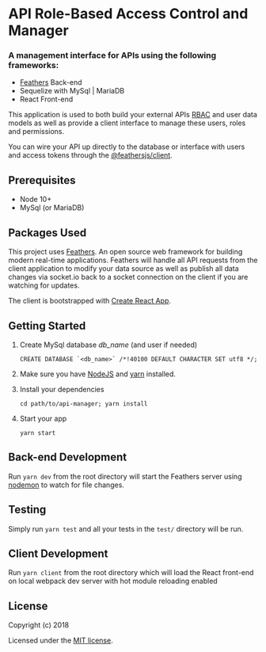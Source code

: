 # API Role-Based Access Control and Manager

### A management interface for APIs using the following frameworks:
- [Feathers](http://feathersjs.com) Back-end
- Sequelize with MySql | MariaDB
- React Front-end

This application is used to both build your external APIs [RBAC](https://en.wikipedia.org/wiki/Role-based_access_control) and user data models as well as provide a client interface to manage these users, roles and permissions.

You can wire your API up directly to the database or interface with users and access tokens through the [@feathersjs/client](https://docs.feathersjs.com/api/client.html).

## Prerequisites
- Node 10+
- MySql (or MariaDB)

## Packages Used

This project uses [Feathers](http://feathersjs.com). An open source web framework for building modern real-time applications. Feathers will handle all API requests from the client application to modify your data source as well as publish all data changes via socket.io back to a socket connection on the client if you are watching for updates. 

The client is bootstrapped with [Create React App](https://github.com/facebook/create-react-app).

## Getting Started


1. Create MySql database *db_name* (and user if needed)

    ```
    CREATE DATABASE `<db_name>` /*!40100 DEFAULT CHARACTER SET utf8 */;

2. Make sure you have [NodeJS](https://nodejs.org/) and [yarn](https://yarnpkg.com) installed.

3. Install your dependencies

    ```
    cd path/to/api-manager; yarn install
    ```

4. Start your app

    ```
    yarn start
    ```

## Back-end Development

Run `yarn dev` from the root directory will start the Feathers server using [nodemon](https://nodemon.io/) to watch for file changes. 

## Testing

Simply run `yarn test` and all your tests in the `test/` directory will be run.

## Client Development

Run `yarn client` from the root directory which will load the React front-end on local webpack dev server with hot module reloading enabled


## License

Copyright (c) 2018

Licensed under the [MIT license](LICENSE).
